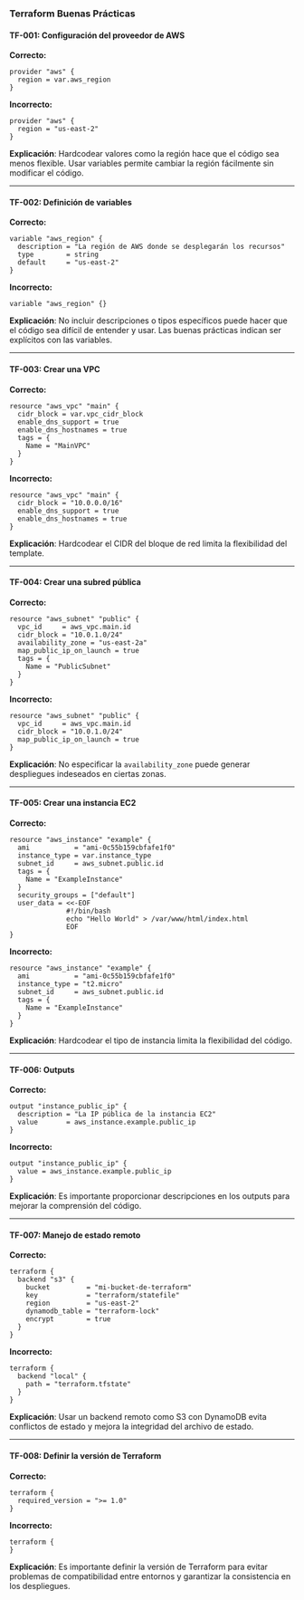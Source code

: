 ### Terraform Buenas Prácticas  

#### TF-001: **Configuración del proveedor de AWS**  
**Correcto:**  
```hcl
provider "aws" {
  region = var.aws_region
}
```  
**Incorrecto:**  
```hcl
provider "aws" {
  region = "us-east-2"
}
```  
**Explicación**: Hardcodear valores como la región hace que el código sea menos flexible. Usar variables permite cambiar la región fácilmente sin modificar el código.  

---

#### TF-002: **Definición de variables**  
**Correcto:**  
```hcl
variable "aws_region" {
  description = "La región de AWS donde se desplegarán los recursos"
  type        = string
  default     = "us-east-2"
}
```  
**Incorrecto:**  
```hcl
variable "aws_region" {}
```  
**Explicación**: No incluir descripciones o tipos específicos puede hacer que el código sea difícil de entender y usar. Las buenas prácticas indican ser explícitos con las variables.  

---

#### TF-003: **Crear una VPC**  
**Correcto:**  
```hcl
resource "aws_vpc" "main" {
  cidr_block = var.vpc_cidr_block
  enable_dns_support = true
  enable_dns_hostnames = true
  tags = {
    Name = "MainVPC"
  }
}
```  
**Incorrecto:**  
```hcl
resource "aws_vpc" "main" {
  cidr_block = "10.0.0.0/16"
  enable_dns_support = true
  enable_dns_hostnames = true
}
```  
**Explicación**: Hardcodear el CIDR del bloque de red limita la flexibilidad del template.  

---

#### TF-004: **Crear una subred pública**  
**Correcto:**  
```hcl
resource "aws_subnet" "public" {
  vpc_id     = aws_vpc.main.id
  cidr_block = "10.0.1.0/24"
  availability_zone = "us-east-2a"
  map_public_ip_on_launch = true
  tags = {
    Name = "PublicSubnet"
  }
}
```  
**Incorrecto:**  
```hcl
resource "aws_subnet" "public" {
  vpc_id     = aws_vpc.main.id
  cidr_block = "10.0.1.0/24"
  map_public_ip_on_launch = true
}
```  
**Explicación**: No especificar la `availability_zone` puede generar despliegues indeseados en ciertas zonas.  

---

#### TF-005: **Crear una instancia EC2**  
**Correcto:**  
```hcl
resource "aws_instance" "example" {
  ami           = "ami-0c55b159cbfafe1f0"
  instance_type = var.instance_type
  subnet_id     = aws_subnet.public.id
  tags = {
    Name = "ExampleInstance"
  }
  security_groups = ["default"]
  user_data = <<-EOF
              #!/bin/bash
              echo "Hello World" > /var/www/html/index.html
              EOF
}
```  
**Incorrecto:**  
```hcl
resource "aws_instance" "example" {
  ami           = "ami-0c55b159cbfafe1f0"  
  instance_type = "t2.micro"
  subnet_id     = aws_subnet.public.id
  tags = {
    Name = "ExampleInstance"
  }
}
```  
**Explicación**: Hardcodear el tipo de instancia limita la flexibilidad del código.  

---

#### TF-006: **Outputs**  
**Correcto:**  
```hcl
output "instance_public_ip" {
  description = "La IP pública de la instancia EC2"
  value       = aws_instance.example.public_ip
}
```  
**Incorrecto:**  
```hcl
output "instance_public_ip" {
  value = aws_instance.example.public_ip
}
```  
**Explicación**: Es importante proporcionar descripciones en los outputs para mejorar la comprensión del código.  

---

#### TF-007: **Manejo de estado remoto**  
**Correcto:**  
```hcl
terraform {
  backend "s3" {
    bucket         = "mi-bucket-de-terraform"
    key            = "terraform/statefile"
    region         = "us-east-2"
    dynamodb_table = "terraform-lock"
    encrypt        = true
  }
}
```  
**Incorrecto:**  
```hcl
terraform {
  backend "local" {
    path = "terraform.tfstate"
  }
}
```  
**Explicación**: Usar un backend remoto como S3 con DynamoDB evita conflictos de estado y mejora la integridad del archivo de estado.  

---

#### TF-008: **Definir la versión de Terraform**  
**Correcto:**  
```hcl
terraform {
  required_version = ">= 1.0"
}
```  
**Incorrecto:**  
```hcl
terraform {
}
```  
**Explicación**: Es importante definir la versión de Terraform para evitar problemas de compatibilidad entre entornos y garantizar la consistencia en los despliegues.  
